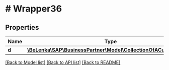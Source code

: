 # # Wrapper36

## Properties

Name | Type | Description | Notes
------------ | ------------- | ------------- | -------------
**d** | [**\BeLenka\SAP\BusinessPartner\Model\CollectionOfACustomerType**](CollectionOfACustomerType.md) |  | [optional]

[[Back to Model list]](../../README.md#models) [[Back to API list]](../../README.md#endpoints) [[Back to README]](../../README.md)
